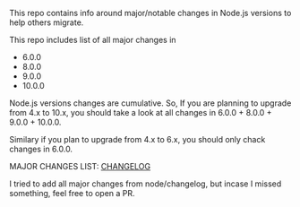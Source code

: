 This repo contains info around major/notable changes in Node.js versions to help others migrate.

This repo includes list of all major changes in 
- 6.0.0
- 8.0.0
- 9.0.0
- 10.0.0

Node.js versions changes are cumulative.
So, If you are planning to upgrade from 4.x to 10.x, you should take a look at all changes in 6.0.0 + 8.0.0 + 9.0.0 + 10.0.0.

Similary if you plan to upgrade from 4.x to 6.x, you should only chack changes in 6.0.0.

MAJOR CHANGES LIST: [CHANGELOG](./CHANGELOG.md)


I tried to add all major changes from node/changelog, but incase I missed something, feel free to open a PR.

